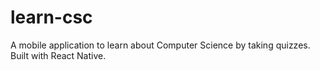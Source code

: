 # learn-csc
A mobile application to learn about Computer Science by taking quizzes. Built with React Native.
